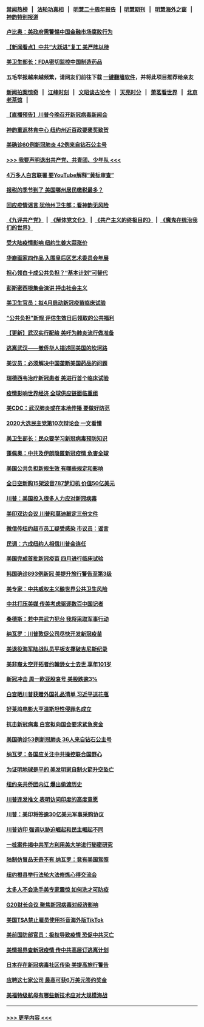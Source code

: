 #### [禁闻热榜](热点新闻.md?=0)  &nbsp;&nbsp;|&nbsp;&nbsp; [法轮功真相](https://github.com/gfw-breaker/truth/blob/master/README.md?=0) &nbsp;&nbsp;|&nbsp;&nbsp; [明慧二十周年报告](https://github.com/gfw-breaker/mh-reports/blob/master/README.md?=0) &nbsp;&nbsp;|&nbsp;&nbsp;[明慧期刊](https://github.com/gfw-breaker/mh-qikan) &nbsp;&nbsp;|&nbsp;&nbsp; [明慧海外之窗](https://github.com/gfw-breaker/mh-news/blob/master/README.md?=0) &nbsp;&nbsp;|&nbsp;&nbsp; [神韵特别报道](https://github.com/gfw-breaker/mh-news/blob/master/shenyun.md?=0)
#### [卢比奥：美政府需警惕中国金融市场腐败行为](../pages/nsc412/n11898327.md?t=02270731) 
#### [【新闻看点】中共“大跃进”复工 美严阵以待](../pages/nsc412/n11898221.md?t=02270731) 
#### [美卫生部长：FDA密切监控中国制造药品](../pages/nsc412/n11898231.md?t=02270731) 
#### 五毛举报越来越频繁，请网友们前往下载 [一键翻墙软件](https://github.com/gfw-breaker/ssr-accounts)，并将此项目推荐给亲友
#### [新闻拍案惊奇](https://github.com/gfw-breaker/banned-news/blob/master/pages/link4.md) &nbsp;&nbsp;|&nbsp;&nbsp; [江峰时刻](https://github.com/gfw-breaker/banned-news/blob/master/pages/link4.md) &nbsp;&nbsp;|&nbsp;&nbsp; [文昭谈古论今](https://github.com/gfw-breaker/banned-news/blob/master/pages/link4.md) &nbsp;&nbsp;|&nbsp;&nbsp; [天亮时分](https://github.com/gfw-breaker/banned-news/blob/master/pages/link4.md) &nbsp;&nbsp;|&nbsp;&nbsp; [萧茗看世界](https://github.com/gfw-breaker/banned-news/blob/master/pages/link4.md) &nbsp;&nbsp;|&nbsp;&nbsp; [北京老茶馆](https://github.com/gfw-breaker/banned-news/blob/master/pages/link4.md) &nbsp;&nbsp;|&nbsp;&nbsp; 
#### [【直播预告】川普今晚召开新冠病毒新闻会](../pages/nsc412/n11898088.md?t=02270731) 
#### [神韵重返林肯中心 纽约州近百政要褒奖致贺](../pages/nsc412/n11893366.md?t=02270731) 
#### [美确诊60例新冠肺炎 42例来自钻石公主号](../pages/nsc412/n11898098.md?t=02270731) 
#### [>>> 我要声明退出共产党、共青团、少年队 <<<](https://github.com/begood0513/goodnews/blob/master/quit/letter.md) 
#### [4万多人白宫联署 要YouTube解释“黄标审查”](../pages/nsc412/n11897803.md?t=02270731) 
#### [报税的季节到了 美国哪州居民缴税最多？](../pages/nsc412/n11897626.md?t=02270731) 
#### [回应疫情谣言 犹他州卫生部：看神韵无风险](../pages/nsc412/n11896078.md?t=02270731) 
#### [《九评共产党》](https://github.com/begood0513/9ping.md/blob/master/README.md) &nbsp;|&nbsp; [《解体党文化》](../../../../jtdwh.md/blob/master/README.md)  &nbsp;|&nbsp; [《共产主义的终极目的》](../../../../gczydzjmd.md/blob/master/README.md) &nbsp;|&nbsp; [《魔鬼在统治我们的世界》](../../../../mgztzwmdsj.md/blob/master/README.md) 
#### [受大陆疫情影响  纽约生姜大蒜涨价](../pages/nsc412/n11896485.md?t=02270731) 
#### [华裔画家四作品  入围皇后区艺术委员会年展](../pages/nsc412/n11896497.md?t=02270731) 
#### [担心领白卡成公共负担？“基本计划”可替代](../pages/nsc412/n11896478.md?t=02270731) 
#### [彭斯密西根集会演讲 抨击社会主义](../pages/nsc412/n11896543.md?t=02270731) 
#### [美卫生官员：拟4月启动新冠疫苗临床试验](../pages/nsc412/n11896357.md?t=02270731) 
#### [“公共负担”新规  评估生效日后领取的公共福利](../pages/nsc412/n11893847.md?t=02270731) 
#### [【更新】武汉实行配给 美吁为肺炎流行做准备](../pages/nsc412/n11890652.md?t=02270731) 
#### [逃离武汉——撤侨华人描述回美国的坎坷路](../pages/nsc412/n11895897.md?t=02270731) 
#### [美议员：必须解决中国垄断美国药品的问题](../pages/nsc412/n11895991.md?t=02270731) 
#### [瑞德西韦治疗新冠患者 美进行首个临床试验](../pages/nsc412/n11895845.md?t=02270731) 
#### [疫情影响世界经济 全球供应链面临重组](../pages/nsc412/n11895634.md?t=02270731) 
#### [美CDC：武汉肺炎或在本地传播 要做好防范](../pages/nsc412/n11895597.md?t=02270731) 
#### [2020大选民主党第10次辩论会 一文看懂](../pages/nsc412/n11895486.md?t=02270731) 
#### [美卫生部长：民众要学习新冠病毒预防知识](../pages/nsc412/n11895308.md?t=02270731) 
#### [蓬佩奥：中共及伊朗隐匿新冠疫情 危害全球](../pages/nsc412/n11895492.md?t=02270731) 
#### [美国公共负担新规生效 有哪些规定和影响](../pages/nsc412/n11893866.md?t=02270731) 
#### [全日空新购15架波音787梦幻机 价值50亿美元](../pages/nsc412/n11895154.md?t=02270731) 
#### [川普：美国投入很多人力应对新冠病毒](../pages/nsc412/n11894977.md?t=02270731) 
#### [美印双边会议 川普和莫迪敲定三份文件](../pages/nsc412/n11894247.md?t=02270731) 
#### [微信传纽约超市员工疑受感染  市议员：谣言](../pages/nsc412/n11893861.md?t=02270731) 
#### [民调：六成纽约人相信川普会连任](../pages/nsc412/n11893884.md?t=02270731) 
#### [美国完成首批新冠疫苗 四月进行临床试验](../pages/nsc412/n11893526.md?t=02270731) 
#### [韩国确诊893例新冠 美提升旅行警告至第3级](../pages/nsc412/n11893662.md?t=02270731) 
#### [美专家：中共威权主义酿世界公共卫生风险](../pages/nsc412/n11893474.md?t=02270731) 
#### [中共打压美媒 传美考虑驱逐数百中国记者](../pages/nsc412/n11893178.md?t=02270731) 
#### [桑德斯：若中共武力犯台 我将采取军事行动](../pages/nsc412/n11893282.md?t=02270731) 
#### [纳瓦罗：川普敦促公司尽快开发新冠疫苗](../pages/nsc412/n11893211.md?t=02270731) 
#### [美退役海军陆战队员平板支撑破吉尼斯纪录](../pages/nsc412/n11893022.md?t=02270731) 
#### [美非裔太空开拓者约翰逊女士去世 享年101岁](../pages/nsc412/n11892917.md?t=02270731) 
#### [新冠冲击 周一欧亚股哀号 美股跌逾3%](../pages/nsc412/n11892648.md?t=02270731) 
#### [白宫晒川普获赠外国礼品清单 习近平送花瓶](../pages/nsc412/n11892985.md?t=02270731) 
#### [好莱坞电影大亨温斯坦性侵罪名成立](../pages/nsc412/n11892907.md?t=02270731) 
#### [抗击新冠病毒 白宫拟向国会要求紧急资金](../pages/nsc412/n11892943.md?t=02270731) 
#### [美国确诊53例新冠肺炎 36人来自钻石公主号](../pages/nsc412/n11892877.md?t=02270731) 
#### [纳瓦罗：各国应关注中共操控联合国野心](../pages/nsc412/n11892856.md?t=02270731) 
#### [为证明地球是平的 美发明家自制火箭升空坠亡](../pages/nsc412/n11892645.md?t=02270731) 
#### [纽约亲共侨团内讧 爆出偷渡历史](../pages/nsc412/n11891235.md?t=02270731) 
#### [川普连发推文 表明访问印度的高度意愿](../pages/nsc412/n11891927.md?t=02270731) 
#### [川普：美印将签逾30亿美元军事采购协议](../pages/nsc412/n11892494.md?t=02270731) 
#### [川普访印 强调以胁迫崛起和民主崛起不同](../pages/nsc412/n11891855.md?t=02270731) 
#### [一桩案件揭中共军方利用美大学进行秘密研究](../pages/nsc412/n11891206.md?t=02270731) 
#### [陆制仿冒品无奇不有 纳瓦罗：竟有美国驾照](../pages/nsc412/n11890953.md?t=02270731) 
#### [纽约橙县举行法轮大法修炼心得交流会](../pages/nsc412/n11890760.md?t=02270731) 
#### [太多人不会洗手美专家震惊 如何洗才可防疫](../pages/nsc412/n11875866.md?t=02270731) 
#### [G20财长会议 聚焦新冠病毒对经济影响](../pages/nsc412/n11890400.md?t=02270731) 
#### [美国TSA禁止雇员使用抖音海外版TikTok](../pages/nsc412/n11890500.md?t=02270731) 
#### [美前国防部官员：极权导致疫情 恐促中共灭亡](../pages/nsc412/n11889092.md?t=02270731) 
#### [美情报界查新冠疫情 传中共高层订逃离计划](../pages/nsc412/n11888161.md?t=02270731) 
#### [日本存在新冠病毒社区传染 美提高旅行警告](../pages/nsc412/n11889917.md?t=02270731) 
#### [应聘这七家公司 最高可获6万美元签约奖金](../pages/nsc412/n11879446.md?t=02270731) 
#### [美福特级航母有哪些新技术应对大规模海战](../pages/nsc412/n11882087.md?t=02270731) 

----
#### [ >>> 更早内容 <<< ](../indexes/nsc412-earlier.md)
